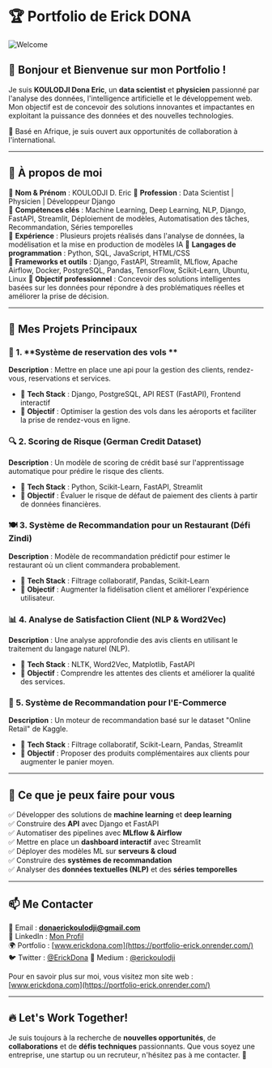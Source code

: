 # 🏆 Portfolio de Erick DONA

![Welcome](https://img.shields.io/badge/Bienvenue-Welcome-brightgreen)

## 👋 Bonjour et Bienvenue sur mon Portfolio !

Je suis **KOULODJI Dona Eric**, un **data scientist** et **physicien** passionné par l'analyse des données, l'intelligence artificielle et le développement web. Mon objectif est de concevoir des solutions innovantes et impactantes en exploitant la puissance des données et des nouvelles technologies.

📍 Basé en Afrique, je suis ouvert aux opportunités de collaboration à l'international.

---

## 🎯 À propos de moi

🔹 **Nom & Prénom** : KOULODJI D. Eric
🔹 **Profession** : Data Scientist | Physicien | Développeur Django  
🔹 **Compétences clés** : Machine Learning, Deep Learning, NLP, Django, FastAPI, Streamlit, Déploiement de modèles, Automatisation des tâches, Recommandation, Séries temporelles  
🔹 **Expérience** : Plusieurs projets réalisés dans l'analyse de données, la modélisation et la mise en production de modèles IA
🔹 **Langages de programmation** : Python, SQL, JavaScript, HTML/CSS  
🔹 **Frameworks et outils** : Django, FastAPI, Streamlit, MLflow, Apache Airflow, Docker, PostgreSQL, Pandas, TensorFlow, Scikit-Learn, Ubuntu, Linux
🔹 **Objectif professionnel** : Concevoir des solutions intelligentes basées sur les données pour répondre à des problématiques réelles et améliorer la prise de décision.

---

## 📌 Mes Projets Principaux

### 🚋 1. **Système de reservation des vols **
**Description** : Mettre en place une api pour la gestion des clients, rendez-vous, reservations  et services.
- 🔹 **Tech Stack** : Django, PostgreSQL, API REST (FastAPI), Frontend interactif
- 🔹 **Objectif** : Optimiser la gestion des vols dans les aéroports et faciliter la prise de rendez-vous en ligne.

### 🔍 2. **Scoring de Risque (German Credit Dataset)**
**Description** : Un modèle de scoring de crédit basé sur l'apprentissage automatique pour prédire le risque des clients.
- 🔹 **Tech Stack** : Python, Scikit-Learn, FastAPI, Streamlit
- 🔹 **Objectif** : Évaluer le risque de défaut de paiement des clients à partir de données financières.

### 🍽️ 3. **Système de Recommandation pour un Restaurant (Défi Zindi)**
**Description** : Modèle de recommandation prédictif pour estimer le restaurant où un client commandera probablement.
- 🔹 **Tech Stack** : Filtrage collaboratif, Pandas, Scikit-Learn
- 🔹 **Objectif** : Augmenter la fidélisation client et améliorer l'expérience utilisateur.

### 📊 4. **Analyse de Satisfaction Client (NLP & Word2Vec)**
**Description** : Une analyse approfondie des avis clients en utilisant le traitement du langage naturel (NLP).
- 🔹 **Tech Stack** : NLTK, Word2Vec, Matplotlib, FastAPI
- 🔹 **Objectif** : Comprendre les attentes des clients et améliorer la qualité des services.

### 🏬 5. **Système de Recommandation pour l'E-Commerce**
**Description** : Un moteur de recommandation basé sur le dataset "Online Retail" de Kaggle.
- 🔹 **Tech Stack** : Filtrage collaboratif, Scikit-Learn, Pandas, Streamlit
- 🔹 **Objectif** : Proposer des produits complémentaires aux clients pour augmenter le panier moyen.

---

## 🚀 Ce que je peux faire pour vous
✅ Développer des solutions de **machine learning** et **deep learning**  
✅ Construire des **API** avec Django et FastAPI  
✅ Automatiser des pipelines avec **MLflow & Airflow**  
✅ Mettre en place un **dashboard interactif** avec Streamlit  
✅ Déployer des modèles ML sur **serveurs & cloud**  
✅ Construire des **systèmes de recommandation**  
✅ Analyser des **données textuelles (NLP)** et des **séries temporelles**

---

## 📫 Me Contacter
📧 Email : **donaerickoulodji@gmail.com**  
💼 LinkedIn : [Mon Profil](https://www.linkedin.com/in/dona-erick)  
🌍 Portfolio : [www.erickdona.com](https://portfolio-erick.onrender.com/)  
🐦 Twitter : [@ErickDona](https://twitter.com/ErickDona)
💼 Medium : [@erickoulodji](https://medium.com/@koulodjiric)

Pour en savoir plus sur moi, vous visitez mon site web : [www.erickdona.com](https://portfolio-erick.onrender.com/) 

---

## 🔥 Let's Work Together!

Je suis toujours à la recherche de **nouvelles opportunités**, de **collaborations** et de **défis techniques** passionnants. Que vous soyez une entreprise, une startup ou un recruteur, n'hésitez pas à me contacter. 🚀

